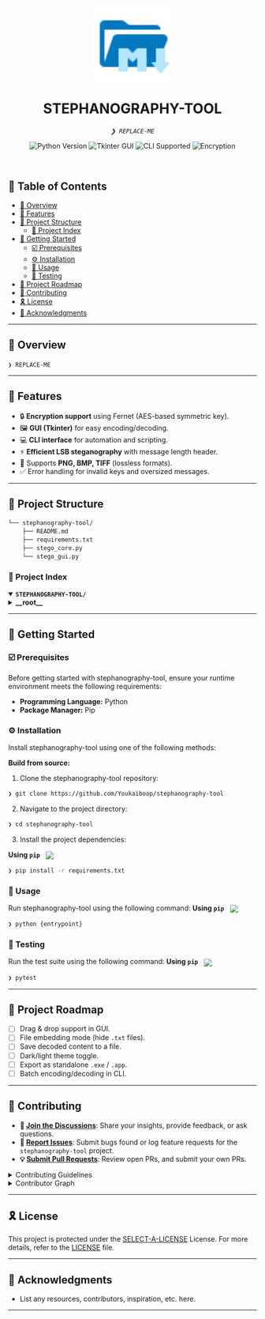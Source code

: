 <p align="center">
    <img src="https://raw.githubusercontent.com/PKief/vscode-material-icon-theme/ec559a9f6bfd399b82bb44393651661b08aaf7ba/icons/folder-markdown-open.svg" align="center" width="30%">
</p>
<p align="center"><h1 align="center">STEPHANOGRAPHY-TOOL</h1></p>
<p align="center">
	<em><code>❯ REPLACE-ME</code></em>
</p>
<p align="center">
  <img src="https://img.shields.io/badge/python-3.8%2B-blue" alt="Python Version">
  <img src="https://img.shields.io/badge/gui-tkinter-green" alt="Tkinter GUI">
  <img src="https://img.shields.io/badge/cli-supported-orange" alt="CLI Supported">
  <img src="https://img.shields.io/badge/encryption-fernet-red" alt="Encryption">
</p>
<p align="center">
</p>
<p align="center">
	
</p>
<br>

## 🔗 Table of Contents

- [📍 Overview](#-overview)
- [👾 Features](#-features)
- [📁 Project Structure](#-project-structure)
  - [📂 Project Index](#-project-index)
- [🚀 Getting Started](#-getting-started)
  - [☑️ Prerequisites](#-prerequisites)
  - [⚙️ Installation](#-installation)
  - [🤖 Usage](#🤖-usage)
  - [🧪 Testing](#🧪-testing)
- [📌 Project Roadmap](#-project-roadmap)
- [🔰 Contributing](#-contributing)
- [🎗 License](#-license)
- [🙌 Acknowledgments](#-acknowledgments)

---

## 📍 Overview

<code>❯ REPLACE-ME</code>

---

## 👾 Features

- 🔒 **Encryption support** using Fernet (AES-based symmetric key).
- 🖼️ **GUI (Tkinter)** for easy encoding/decoding.
- 💻 **CLI interface** for automation and scripting.
- ⚡ **Efficient LSB steganography** with message length header.
- 📂 Supports **PNG, BMP, TIFF** (lossless formats).
- ✅ Error handling for invalid keys and oversized messages.

---

## 📁 Project Structure

```sh
└── stephanography-tool/
    ├── README.md
    ├── requirements.txt
    ├── stego_core.py
    └── stego_gui.py
```


### 📂 Project Index
<details open>
	<summary><b><code>STEPHANOGRAPHY-TOOL/</code></b></summary>
	<details> <!-- __root__ Submodule -->
		<summary><b>__root__</b></summary>
		<blockquote>
			<table>
			<tr>
				<td><b><a href='https://github.com/Youkaiboop/stephanography-tool/blob/master/stego_gui.py'>stego_gui.py</a></b></td>
				<td><code>❯ REPLACE-ME</code></td>
			</tr>
			<tr>
				<td><b><a href='https://github.com/Youkaiboop/stephanography-tool/blob/master/stego_core.py'>stego_core.py</a></b></td>
				<td><code>❯ REPLACE-ME</code></td>
			</tr>
			<tr>
				<td><b><a href='https://github.com/Youkaiboop/stephanography-tool/blob/master/requirements.txt'>requirements.txt</a></b></td>
				<td><code>❯ REPLACE-ME</code></td>
			</tr>
			</table>
		</blockquote>
	</details>
</details>

---
## 🚀 Getting Started

### ☑️ Prerequisites

Before getting started with stephanography-tool, ensure your runtime environment meets the following requirements:

- **Programming Language:** Python
- **Package Manager:** Pip


### ⚙️ Installation

Install stephanography-tool using one of the following methods:

**Build from source:**

1. Clone the stephanography-tool repository:
```sh
❯ git clone https://github.com/Youkaiboop/stephanography-tool
```

2. Navigate to the project directory:
```sh
❯ cd stephanography-tool
```

3. Install the project dependencies:


**Using `pip`** &nbsp; [<img align="center" src="https://img.shields.io/badge/Pip-3776AB.svg?style={badge_style}&logo=pypi&logoColor=white" />](https://pypi.org/project/pip/)

```sh
❯ pip install -r requirements.txt
```




### 🤖 Usage
Run stephanography-tool using the following command:
**Using `pip`** &nbsp; [<img align="center" src="https://img.shields.io/badge/Pip-3776AB.svg?style={badge_style}&logo=pypi&logoColor=white" />](https://pypi.org/project/pip/)

```sh
❯ python {entrypoint}
```


### 🧪 Testing
Run the test suite using the following command:
**Using `pip`** &nbsp; [<img align="center" src="https://img.shields.io/badge/Pip-3776AB.svg?style={badge_style}&logo=pypi&logoColor=white" />](https://pypi.org/project/pip/)

```sh
❯ pytest
```


---
## 📌 Project Roadmap

- [ ] Drag & drop support in GUI.
- [ ] File embedding mode (hide `.txt` files).
- [ ] Save decoded content to a file.
- [ ] Dark/light theme toggle.
- [ ] Export as standalone `.exe` / `.app`.
- [ ] Batch encoding/decoding in CLI.

---

## 🔰 Contributing

- **💬 [Join the Discussions](https://github.com/Youkaiboop/stephanography-tool/discussions)**: Share your insights, provide feedback, or ask questions.
- **🐛 [Report Issues](https://github.com/Youkaiboop/stephanography-tool/issues)**: Submit bugs found or log feature requests for the `stephanography-tool` project.
- **💡 [Submit Pull Requests](https://github.com/Youkaiboop/stephanography-tool/blob/main/CONTRIBUTING.md)**: Review open PRs, and submit your own PRs.

<details closed>
<summary>Contributing Guidelines</summary>

1. **Fork the Repository**: Start by forking the project repository to your github account.
2. **Clone Locally**: Clone the forked repository to your local machine using a git client.
   ```sh
   git clone https://github.com/Youkaiboop/stephanography-tool
   ```
3. **Create a New Branch**: Always work on a new branch, giving it a descriptive name.
   ```sh
   git checkout -b new-feature-x
   ```
4. **Make Your Changes**: Develop and test your changes locally.
5. **Commit Your Changes**: Commit with a clear message describing your updates.
   ```sh
   git commit -m 'Implemented new feature x.'
   ```
6. **Push to github**: Push the changes to your forked repository.
   ```sh
   git push origin new-feature-x
   ```
7. **Submit a Pull Request**: Create a PR against the original project repository. Clearly describe the changes and their motivations.
8. **Review**: Once your PR is reviewed and approved, it will be merged into the main branch. Congratulations on your contribution!
</details>

<details closed>
<summary>Contributor Graph</summary>
<br>
<p align="left">
   <a href="https://github.com{/Youkaiboop/stephanography-tool/}graphs/contributors">
      <img src="https://contrib.rocks/image?repo=Youkaiboop/stephanography-tool">
   </a>
</p>
</details>

---

## 🎗 License

This project is protected under the [SELECT-A-LICENSE](https://choosealicense.com/licenses) License. For more details, refer to the [LICENSE](https://choosealicense.com/licenses/) file.

---

## 🙌 Acknowledgments

- List any resources, contributors, inspiration, etc. here.

---
